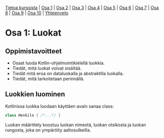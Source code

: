 [Tietoa kurssista](README.md) | [Osa 1](osa-1.md) | [Osa 2](osa-2.md) | [Osa 3](osa-3.md) | [Osa 4](osa-4.md) | [Osa 5](osa-5.md) | [Osa 6](osa-6.md) | [Osa 7](osa-7.md) | [Osa 8](osa-8.md) | [Osa 9](osa-9.md) | [Osa 10](osa-10.md) | [Yhteenveto](yhteenveto.md)

# Osa 1: Luokat

## Oppimistavoitteet

- Osaat luoda Kotlin-ohjelmointikielellä luokkia.
- Tiedät, mitä luokat voivat sisältää.
- Tiedät mitä eroa on dataluokalla ja abstraktilla luokalla.
- Tiedät, mitä tarkoitetaan perinnällä.

## Luokkien luominen

Kotlinissa luokka luodaan käyttäen avain sanaa class:

```kotlin
class Henkilo { /*...*/ }
```

Luokan määrittely koostuu luokan nimestä, luokan otsikosta ja luokan rungosta, joka on ympäröity aaltosulkeilla.